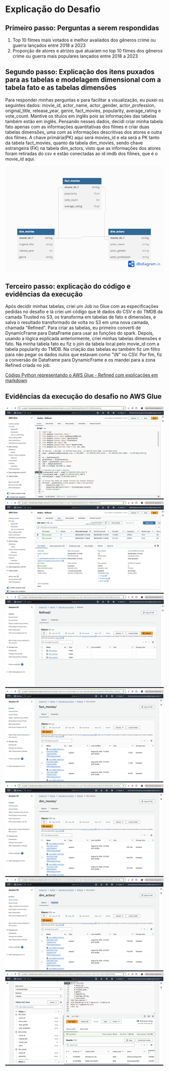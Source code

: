 # Explicação do Desafio 
## Primeiro passo: Perguntas a serem respondidas
1. Top 10 filmes mais votados e melhor avaliados dos gêneros crime ou guerra lançados entre 2018 a 2023 
2. Proporção de atores e atrizes que atuaram no top 10 filmes dos gêneros crime ou guerra mais populares lançados entre 2018 a 2023

## Segundo passo: Explicação dos itens puxados para as tabelas e modelagem dimensional com a tabela fato e as tabelas dimensões
 Para responder minhas perguntas e para facilitar a visualização, eu puxei os seguintes dados: movie_id, actor_name, actor_gender, actor_profession, original_title, release_year, genre, fact_movies, popularity, average_rating e vote_count.
Mantive os títulos em inglês pois as informações das tabelas também estão em inglês. 
Pensando nesses dados, decidi criar minha tabela fato apenas com as informações quantitativas dos filmes e criar duas tabelas dimensões, uma com as informações descritivas dos atores e outra dos filmes.
A chave primária(PK) aqui será movies_id e ela será a PK tanto da tabela fact_movies, quanto da tabela dim_movies, sendo chave estrangeira (FK) na tabela dim_actors, visto que as informações dos atores foram retiradas do csv e estão conectadas ao id imdb dos filmes, que é o movie_id aqui.

![Image](/sprint_09/Desafio/tabelas_dimensionais.png)

## Terceiro passo: explicação do código e evidências da execução
Após decidir minhas tabelas, criei um Job no Glue com as especificações pedidas no desafio e lá criei um código que lê dados do CSV e do TMDB da camada Trusted no S3, os transforma em tabelas de fato e dimensões, e salva o resultado transformado de volta no S3 em uma nova camada, chamada "Refined". 
Para criar as tabelas, eu primeiro converti de DynamicFrame para DataFrame para usar as funções do spark. Depois, usando a lógica explicada anteriormente, criei minhas tabelas dimensões e fato. Na minha tabela fato eu fiz o join da tabela local pelo movie_id com a tabela popularity do TMDB. Na criação das tabelas eu também fiz um filtro para não pegar os dados nulos que estavam como "\\N" no CSV. 
Por fim, fiz a conversão de Dataframe para DynamicFrame e os mandei para a zona Refined criada no job. 


[Código Python representando o AWS Glue - Refined com explicações em markdown](/sprint_09/Desafio/codigo_glue_refined.py)



## Evidências da execução do desafio no AWS Glue
![Image](/sprint_09/Evidencias/01.png)
![Image](/sprint_09/Evidencias/02.png)
![Image](/sprint_09/Evidencias/03.png)
![Image](/sprint_09/Evidencias/04.png)
![Image](/sprint_09/Evidencias/05.png)
![Image](/sprint_09/Evidencias/06.png)
![Image](/sprint_09/Evidencias/07.png)

